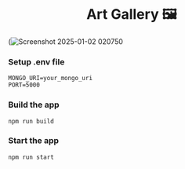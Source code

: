 <h1 align="center">Art Gallery 🖼️</h1>

(![Screenshot 2025-01-02 020750](https://github.com/user-attachments/assets/9538e036-3953-452b-8dc1-2d858e3051a2)

### Setup .env file

```shell
MONGO_URI=your_mongo_uri
PORT=5000
```

### Build the app

```shell
npm run build
```

### Start the app

```shell
npm run start
```
